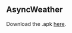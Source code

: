 AsyncWeather
------------

Download the .apk [here](http://dl.dropbox.com/u/7182872/AsyncWeather.apk).
